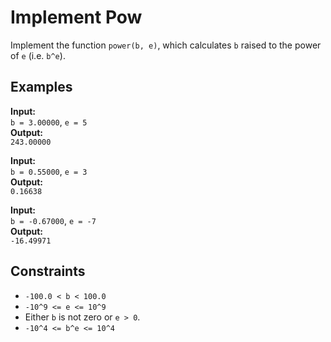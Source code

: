 # Implement Pow

Implement the function `power(b, e)`, which calculates `b` raised to the power of `e` (i.e. `b^e`).

## Examples

**Input:**  
`b = 3.00000`, `e = 5`  
**Output:**  
`243.00000`

**Input:**  
`b = 0.55000`, `e = 3`  
**Output:**  
`0.16638`

**Input:**  
`b = -0.67000`, `e = -7`  
**Output:**  
`-16.49971`

## Constraints

- `-100.0 < b < 100.0`
- `-10^9 <= e <= 10^9`
- Either `b` is not zero or `e > 0`.
- `-10^4 <= b^e <= 10^4`